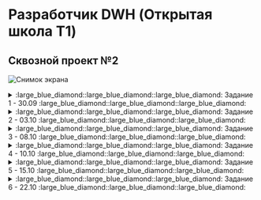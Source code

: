 # Разработчик DWH (Открытая школа Т1)

## Сквозной проект №2
![Снимок экрана](https://github.com/user-attachments/assets/709c8a8f-58d7-4b23-af03-d782bb9f5b9b)

<details>
<summary>:large_blue_diamond::large_blue_diamond::large_blue_diamond: Задание 1 - 30.09 :large_blue_diamond::large_blue_diamond::large_blue_diamond:</summary>

<details>
<summary>Практическое задание</summary>

  ![Снимок экрана 2024-09-30 172943](https://github.com/user-attachments/assets/a4b25435-41e3-4a2e-abf7-af63afbfcc36)

  | Архитектурный подход | Плюсы                                             | Минусы                                           | Критерии для выбора                             |
|----------------------|--------------------------------------------------|-------------------------------------------------|-------------------------------------------------|
| **DWH** | - Высокая производительность запросов <br> - Структурированные данные <br> - Поддержка аналитики и отчетности | - Высокие затраты на хранение <br> - Длительная настройка <br> - Жесткие схемы | - Нужен централизованный доступ к структурированным данным <br> - Сложные аналитические запросы |
| **Data Lake**        | - Гибкость в хранении как структурированных, так и неструктурированных данных <br> - Низкая стоимость хранения | - Управление качеством данных сложно <br> - Потенциальные проблемы с безопасностью <br> - Меньше оптимизации для аналитики | - Большие объемы неструктурированных данных <br> - Необходимость в быстром доступе к данным |
| **Lake House**       | - Комбинация подходов Data Lake и DWH <br> - Поддержка как аналитических, так и транзакционных запросов <br> - Упрощенное управление данными | - Сложность в реализации <br> - Высокие требования к ресурсам | - Нужен баланс между структурированными и неструктурированными данными <br> - Необходимость в гибком хранилище |
| **Data Mesh**        | - Децентрализация данных <br> - Командная ответственность за данные <br> - Легче интегрировать с микросервисной архитектурой | - Требует изменения культуры работы с данными <br> - Сложность в обеспечении согласованности данных | - Необходимость гибкости и быстрой адаптации <br> - Уровень зрелости команды и инфраструктуры |

</details>

<details>
<summary>Сквозное задание</summary>

![Снимок экрана](https://github.com/user-attachments/assets/94cd1d31-e909-44d7-8a00-579a4081fe6b)

## Тип хранилища
Поскольку необходимо реализовать локальное хранилище для аналитических и балансовых счетов, которое будет обновляться несколько раз в день, оптимальным выбором является операционное хранилище данных (ODS). Оно позволяет интегрировать данные из разных источников и обрабатывать их в реальном времени, что соответствует требованиям по частому обновлению информации.
## Количество слоев
Для данной задачи подойдет архитектура с тремя слоями:

- Первый слой (Staging/Storage Layer): Здесь данные собираются, обрабатываются и нормализуются. Это служит для глубокого анализа и долгосрочного хранения.
- Второй слой (Presentation Layer): На этом уровне создаются бизнес-витрины данных с агрегированными показателями для пользователей.

Такое разделение слоев позволяет эффективно управлять, хранить и предоставлять доступ к данным, соответствуя современным требованиям к организациям хранилищ данных. 
</details>
</details>

<details>
<summary>:large_blue_diamond::large_blue_diamond::large_blue_diamond: Задание 2 - 03.10 :large_blue_diamond::large_blue_diamond::large_blue_diamond:</summary>

  <details>
<summary>Практическое задание</summary>

![image](https://github.com/user-attachments/assets/feb7213e-038f-4eda-999a-c9b296817b59)

### Таблицы в схеме arenadata_toolkit

| Наименование          | Содержание                                                                                                          | Применение                                                  |
|-----------------------|---------------------------------------------------------------------------------------------------------------------|-------------------------------------------------------------|
| `daily_operation`     | Информация об автоматических операциях VACUUM и ANALYZE, проводимых над таблицами базы данных по расписанию  | Анализ и оптимизация процесса хранения данных, обеспечивая регулярное обслуживание таблиц |
| `db_files_current`    | Текущая информация о файлах базы данных на всех сегментах кластера, связываемая с таблицами, индексами и другими объектами базы данных, актуальная на момент последнего запуска скрипта collect_table_stats | Помогает в мониторинге и отладке системы, предоставляя актуальные данные о файловой структуре БД  |
| `db_files_history`    | Хранит историю изменений файлов БД на всех сегментах кластера с привязкой к таблицам, индексам и другим объектам БД (при возможности определения таких связей) |  Наблюдение за изменением использования дискового пространства во времени, что важно для анализа роста и распределения данных   |
| `operation_exclude`   | Информация о схемах базы данных, к которым не применяются операции VACUUM и ANALYZE при запуске соответствующих скриптов | Управление и мониторинг использования ресурсов, позволяя исключать ненужные операции для определённых схем |


### Представлений в arenadata_toolkit не найдено!!!

### Представления в схеме gp_toolkit

| Наименование                             | Содержимое                                                             | Применение                                                  |
|------------------------------------------|------------------------------------------------------------------------|-------------------------------------------------------------|
| `_gp_fullname`                           | Полные имена объектов базы данных                                      | Используется для ссылки на объекты с полными именами        |
| `_gp_is_append_only`                     | Проверка, является ли таблица дополнением только                       | Для оптимизации вставки данных                              |
| `_gp_number_of_segments`                 | Сегментарная информация таблиц                                         | Для анализа распределения данных                            |
| `_gp_user_data_tables`                   | Информация о пользовательских таблицах                                 | Управление и учет пользовательских данных                   |
| `_gp_user_data_tables_readable`          | Читаемые пользовательские таблицы                                      | Для анализа читаемых таблиц                                 |
| `_gp_user_namespaces`                    | Пространства имен пользователей                                        | Для управления пространствами имен                          |
| `_gp_user_tables`                        | Таблицы пользователей                                                  | Учет пользовательских таблиц                                |
| `gp_bloat_diag`                          | Диагностика раздувания таблиц                                          | Анализ и оптимизация хранения данных                        |
| `gp_bloat_expected_pages`                | Ожидаемые страницы раздувания                                          | Для выявления возможного раздувания                         |
| `gp_locks_on_relation`                   | Блокировки на отношениях                                               | Управление блокировками и конкурентным доступом             |
| `gp_locks_on_resqueue`                   | Блокировки на очередях ресурсов                                        | Мониторинг использования ресурсов                           |
| `gp_log_command_timings`                 | Временные метки выполнения команд                                      | Анализ производительности команд                            |
| `gp_log_database`                        | Логи базы данных                                                       | Общий мониторинг и отладка системы                          |
| `gp_log_master_concise`                  | Краткие логи от мастера                                                | Быстрая диагностика проблем                                 |
| `gp_log_system`                          | Системные логи                                                         | Помогает в отладке и мониторинге системы                    |
| `gp_param_settings_seg_value_diffs`      | Различия в параметрах сегментов                                        | Анализ конфигурации сегментов                               |
| `gp_pgdatabase_invalid`                  | Неверные записи в базе данных                                          | Обнаружение и исправление аномалий                          |
| `gp_resgroup_config`                     | Конфигурация групп ресурсов                                            | Управление ресурсными группами                              |
| `gp_resgroup_status`                     | Статус групп ресурсов                                                  | Мониторинг использования ресурсов                           |
| `gp_resgroup_status_per_host`            | Статус групп ресурсов по хостам                                        | Детальный мониторинг по хостам                              |
| `gp_resgroup_status_per_segment`         | Статус групп ресурсов по сегментам                                     | Детальный мониторинг по сегментам                           |
| `gp_resq_activity`                       | Активность очередей ресурсов                                           | Управление и мониторинг использования ресурсов              |
| `gp_resq_activity_by_queue`              | Активность распределена по очередям                                    | Анализ различных очередей                                   |
| `gp_resq_priority_backend`               | Приоритеты бекенда                                                     | Оптимизация использования бекенд ресурсов                   |
| `gp_resq_priority_statement`             | Приоритеты заявлений                                                   | Оптимизация выполнения заявлений                            |
| `gp_role`                                | Информация о ролях                                                     | Управление и контроль доступа                               |
| `gp_resqueue_status`                     | Статус очередей ресурсов                                               | Мониторинг и оптимизация использования ресурсов             |
| `gp_roles_assigned`                      | Назначенные роли в системе                                             | Управление и контроль ролей пользователей                   |
| `gp_size_of_all_table_indexes`           | Общий размер индексов всех таблиц                                      | Анализ потребления пространства индексами                   |
| `gp_size_of_database`                    | Размер базы данных                                                     | Наблюдение за использованием дискового пространства         |
| `gp_size_of_index`                       | Размер конкретного индекса                                             | Оптимизация дизайна индексов                                |
| `gp_size_of_partition_and_indexes_disk`  | Размер разделов и индексов на диске                                    | Управление дисковым пространством                           |
| `gp_size_of_schema_disk`                 | Размер схем на диске                                                   | Оптимизация использования схем                              |
| `gp_size_of_table_and_indexes_disk`      | Размер таблиц и их индексов на диске                                   | Полный учет потребления пространства                        |
| `gp_size_of_table_and_indexes_licensing` | Лицензионная информация о размере таблиц и индексов                    | Анализ соответствия лицензии использования ресурсов         |
| `gp_size_of_table_disk`                  | Размер таблицы на диске                                                | Оптимизация хранения данных                                 |
| `gp_size_of_table_uncompressed`          | Неражатый размер таблицы                                               | Анализ эффективности сжатия данных                          |
| `gp_skew_coefficients`                   | Коэффициенты неравномерности распределения данных                      | Анализ и оптимизация распределения данных на сегментах      |
| `gp_skew_idle_fractions`                 | Пропорции простаивания при несбалансированности                        | Оптимизация производительности                              |
| `gp_stats_missing`                       | Отсутствующие статистические данные                                    | Выявление и исправление статистических аномалий             |
| `gp_table_indexes`                       | Индексы таблиц                                                         | Управление и оптимизация индексов                           |
| `gp_workfile_entries`                    | Записи рабочих файлов                                                  | Управление временными файлами в процессе выполнения запросов|
| `gp_workfile_mgr_used_diskspace`         | Использование дискового пространства менеджером рабочих файлов         | Контроль за временным дисковым пространством                |
| `gp_workfile_usage_per_query`            | Использование рабочих файлов по запросам                               | Анализ потребления ресурсов заданными запросами             |
| `gp_workfile_usage_per_segment`          | Использование рабочих файлов по сегментам                              | Детальный мониторинг использования рабочих файлов           |

  </details>
</details>

<details>
<summary>:large_blue_diamond::large_blue_diamond::large_blue_diamond: Задание 3 - 08.10 :large_blue_diamond::large_blue_diamond::large_blue_diamond:</summary>

  <details>
<summary>Практическое задание R3.1</summary>

![image](https://github.com/user-attachments/assets/53e12351-4371-4895-9d76-6e56a46e30bc)


  
  </details>
    <details>
<summary>Практическое задание R3.2</summary>

![image](https://github.com/user-attachments/assets/ce8b3331-cc9c-4873-9469-fed3b715e53c)

| Индекс        | Назначение                                                                                     | Работа                                                                                      | Особенности                                                                                  |
|---------------|------------------------------------------------------------------------------------------------|--------------------------------------------------------------------------------------------|----------------------------------------------------------------------------------------------|
| **B-tree**    | Универсальный индекс для большинства типов данных и операций                                   | Быстрая сортировка и поиск благодаря структуре, напоминающей бинарное дерево               | - Автоматически создается для уникальных и первичных ключей;<br> - хорош для диапазонных запросов    |
| **Hash**      | Оптимизирован для операций равенства                                                           | Использует хеш-таблицы для быстрого доступа по ключу                                       | - Не поддерживает уникальные индексы;<br> - рекомендуется для равенства;<br> - поддерживает WAL            |
| **GiST**      | Индексация данных, где порядок и сравнение не являются основными                               | Позволяет использовать специализированные операторы                                        | - Поддерживает различные операции;<br> - отлично подходит для полнотекстового поиска                 |
| **GIN**       | Оптимизирован для сложных структур, таких как массивы или JSONB                                | Поддерживает множество значений в одном поле                                               | - Подходит для быстрого поиска присутствия элементов;<br> - требует много памяти                     |
| **SP-GiST**   | Эффективен для данных с высокой степенью разреженности                                         | Разделяет пространство данных на части                                                    | - Поддерживает нестандартные типы данных;<br> - эффективен в многоуровневых иерархиях                |
| **BRIN**     | Оптимизирован для работы с большими таблицами, где данные имеют физическую корреляцию | Индексирует блоки данных вместо отдельных строк                         | - Экономит память; Идеально подходит для работы с большими, но неоднородными данными на диске                                                                       |
| **RUM**      | Является расширением GIN индексов с дополнительной поддержкой ранжирования и полнотекстового поиска | Расширенные возможности полнотекстового поиска и сортировки | - Расширенный функционал для ранжирования; поддержка полнотекстового поиска с ранжированием; использует больше ресурсов по сравнению с классическим GIN индексом      |
| **Bitmap (Уникальный для GreenPlum)**    | Обработка больших наборов данных для аналитических запросов         | Использует битовые массивы для отслеживания значений                                       | - Эффективен для `OR` условий;<br> - позволяет операции над множествами (объединение, пересечение)   |


  Еще есть RUM индексы - расширение для GIN, улучшает полнотекстовый поиск с возможностями ранжирования
  </details>
    <details>
<summary>Сквозное задание S3.1</summary>

![image](https://github.com/user-attachments/assets/e4d95891-1f98-491f-8300-0f0d6f53dc53)


Проектирование на основе 1-2 НФ по Кимбаллу:
- Staging Layer: Все таблицы остаются в более "сырых" и первичных формах. Это позволяет собирать данные для дальнейшей обработки и нормализации.
- Presentation Layer: Упор на аналитику. Каждый факт и измерение должно быть чётко выделено.

Объяснение структуры:
- Организации (organizations): Является справочником, содержащим уникальные идентификаторы и информацию о каждой организации.
- Аналитические счета (analityc_accounts): Содержат информацию о счетах, включая внешние ключи для связи с организациями.
- Синтетические счета (synthetic_accounts): Может быть связано с транзакциями для внутреннего учета и контроля.
- Транзакции (transactions): Хранят данные о каждой финансовой операции, связываясь с аналитическими счетами.
  
  </details>
</details>

<details>
<summary>:large_blue_diamond::large_blue_diamond::large_blue_diamond: Задание 4 - 10.10 :large_blue_diamond::large_blue_diamond::large_blue_diamond:</summary>

  <details>
<summary>Практическое задание R4.1</summary>

![image](https://github.com/user-attachments/assets/8b5bea6b-bf1d-4800-81e9-4a4720755439)
  
  </details>
</details>

<details>
<summary>:large_blue_diamond::large_blue_diamond::large_blue_diamond: Задание 5 - 15.10 :large_blue_diamond::large_blue_diamond::large_blue_diamond:</summary>

<details>
<summary>Практическое задание R5.1</summary>

![image](https://github.com/user-attachments/assets/9d560861-18eb-4d0a-91cf-f5f15aa3cfd9)

  
  </details>
<details>
<summary>Сквозное задание S5.1</summary>

![image](https://github.com/user-attachments/assets/c610737a-b262-4d20-8fdb-997c1c4d6ff9)

  
  </details>
  <details>
<summary>Сквозное задание S5.2</summary>

![image](https://github.com/user-attachments/assets/3bcdf57b-c062-4d27-bf69-93f2f4e4dd0d)

  
  </details>
  
</details>

<details>
<summary>:large_blue_diamond::large_blue_diamond::large_blue_diamond: Задание 6 - 22.10 :large_blue_diamond::large_blue_diamond::large_blue_diamond:</summary>

</details>
